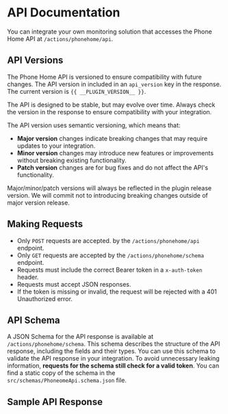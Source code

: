 # API Documentation

You can integrate your own monitoring solution that accesses the Phone Home API at `/actions/phonehome/api`. 

## API Versions

The Phone Home API is versioned to ensure compatibility with future changes. The API version in included in an `api_version` key in the response. The current version is `{{ __PLUGIN_VERSION__ }}`.

The API is designed to be stable, but may evolve over time. Always check the version in the response to ensure compatibility with your integration.

The API version uses semantic versioning, which means that:

- **Major version** changes indicate breaking changes that may require updates to your integration.
- **Minor version** changes may introduce new features or improvements without breaking existing functionality.
- **Patch version** changes are for bug fixes and do not affect the API's functionality.

Major/minor/patch versions will always be reflected in the plugin release version. We will commit not to introducing breaking changes outside of major version release.

## Making Requests

- Only `POST` requests are accepted. by the `/actions/phonehome/api` endpoint.
- Only `GET` requests are accepted by the `/actions/phonehome/schema` endpoint.
- Requests must include the correct Bearer token in a `x-auth-token` header.
- Requests must accept JSON responses.
- If the token is missing or invalid, the request will be rejected with a 401 Unauthorized error.

## API Schema

A JSON Schema for the API response is available at `/actions/phonehome/schema`. This schema describes the structure of the API response, including the fields and their types. You can use this schema to validate the API response in your integration. To avoid unnecessary leaking information, **requests for the schema still check for a valid token**. You can find a static copy of the schema in the `src/schemas/PhoneomeApi.schema.json` file.


## Sample API Response

 ```json

   ```
